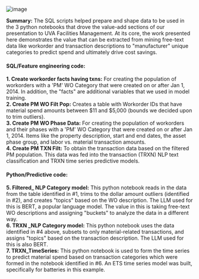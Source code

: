 ![image](https://github.com/user-attachments/assets/730b6ec9-893d-4ef3-a965-ea6340085769)


**Summary:** The SQL scripts helped prepare and shape data to be used in the 3 python notebooks that drove the value-add sections of our presentation to UVA Facilities Management.  At its core, the work presented here demonstrates the value that can be extracted from mining free-text data like workorder and transaction descriptions to "manufacturer" unique categories to predict spend and ultimately drive cost savings.

#### SQL/Feature engineering code: ####

**1. Create workorder facts having txns:** For creating the population of workorders with a 'PM' WO Category that were created on or after Jan 1, 2014. In addition, the "facts" are additional variables that we used in model training.  
**2. Create PM WO Filt Pop:** Creates a table with Workorder IDs that have material spend amounts between $11 and $5,000 (bounds we decided upon to trim outliers).  
**3. Create PM WO Phase Data:**  For creating the population of workorders and their phases with a 'PM' WO Category that were created on or after Jan 1, 2014. Items like the property description, start and end dates, the asset phase group, and labor vs. material transaction amounts.  
**4. Create PM TXN Filt:** To obtain the transaction data based on the filtered PM population.  This data was fed into the transaction (TRXN) NLP text classification and TRXN time series predictive models.  

#### Python/Predictive code: ####
**5. Filtered_ NLP Category model:** This python notebook reads in the data from the table identified in #1, trims to the dollar amount outliers (identified in #2), and creates "topics" based on the WO description. The LLM used for this is BERT, a popular language model. The value in this is taking free-text WO descriptions and assigning "buckets" to analyze the data in a different way.  
**6. TRXN _NLP Category model:** This python notebook uses the data identified in #4 above, subsets to only material-related transactions, and assigns "topics" based on the transaction description. The LLM used for this is also BERT.  
**7. TRXN_TimeSeries:** This python notebook is used to form the time series to predict material spend based on transaction categories which were formed in the notebook identified in #6.  An ETS time series model was built, specifically for batteries in this example.
